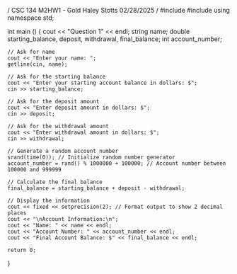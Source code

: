 /
CSC 134
M2HW1 - Gold
Haley Stotts
02/28/2025
/
#include <iostream>
#include <iomanip>
using namespace std;

int main () {
cout << "Question 1" << endl;
string name;
    double starting_balance, deposit, withdrawal, final_balance;
    int account_number;

    // Ask for name
    cout << "Enter your name: ";
    getline(cin, name); 

    // Ask for the starting balance
    cout << "Enter your starting account balance in dollars: $";
    cin >> starting_balance;

    // Ask for the deposit amount
    cout << "Enter deposit amount in dollars: $";
    cin >> deposit;

    // Ask for the withdrawal amount
    cout << "Enter withdrawal amount in dollars: $";
    cin >> withdrawal;

    // Generate a random account number
    srand(time(0)); // Initialize random number generator
    account_number = rand() % 1000000 + 100000; // Account number between 100000 and 999999

    // Calculate the final balance
    final_balance = starting_balance + deposit - withdrawal;

    // Display the information
    cout << fixed << setprecision(2); // Format output to show 2 decimal places
    cout << "\nAccount Information:\n";
    cout << "Name: " << name << endl;
    cout << "Account Number: " << account_number << endl;
    cout << "Final Account Balance: $" << final_balance << endl;

    return 0;
}

